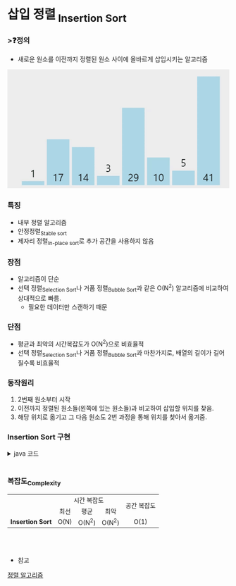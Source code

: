 # 삽입 정렬<sub> Insertion Sort</sub>

### >❓정의
- 새로운 원소를 이전까지 정렬된 원소 사이에 올바르게 삽입시키는 알고리즘

<img src="./img/InsertionSort.gif">


### 특징

- 내부 정렬 알고리즘
- 안정정렬<sub>Stable sort</sub>
- 제자리 정렬<sub>In-place sort</sub>로 추가 공간을 사용하지 않음

### 장점
- 알고리즘이 단순
- 선택 정렬<sub>Selection Sort</sub>나 거품 정렬<sub>Bubble Sort</sub>과 같은 O(N<sup>2</sup>) 알고리즘에 비교하여 상대적으로 빠름.
    - 필요한 데이터만 스캔하기 때문

### 단점
- 평균과 최악의 시간복잡도가 O(N<sup>2</sup>)으로 비효율적
- 선택 정렬<sub>Selection Sort</sub>나 거품 정렬<sub>Bubble Sort</sub>과 마찬가지로, 배열의 길이가 길어질수록 비효율적


### 동작원리
1. 2번째 원소부터 시작
1. 이전까지 정렬된 원소들(왼쪽에 있는 원소들)과 비교하여 삽입할 위치를 찾음.
1. 해당 위치로 옮기고 그 다음 원소도 2번 과정을 통해 위치를 찾아서 옮겨줌.

### Insertion Sort 구현

<details>
<summary>java 코드</summary>
<div markdown="1">

```java
class InsertionSort {

    public static void sortInsertion(int [] sort_arr){

      for(int i=0;i<sort_arr.length;++i){

        int j = i;
        
        while(j > 0 && sort_arr[j-1]>sort_arr[j]){

          int key = sort_arr[j];
          sort_arr[j] = sort_arr[j-1];
          sort_arr[j-1] = key;
          j = j-1; 

        }
      }
    }

    public static void main( String args[] ) {
        int [] arr = {5,2,12,12,1};
        sortInsertion(arr);

        for(int i=0;i<arr.length;++i){
          System.out.print(arr[i] + " ");
        }
    }
}
```

</div>
</details>

</br>

### 복잡도<sub>Complexity</sub>
<table style="text-align:center">
  <tr>
    <td ></td>
    <td colspan="3">시간 복잡도</td>
    <td rowspan="2">공간 복잡도</td>
  </tr>
  <tr>
    <td></td>
    <td >최선</td>
    <td>평균</td>
    <td>최악</td>
  </tr>
  <tr>
    <td><b>Insertion Sort</b></td>
    <td>O(N)</td>
    <td>O(N<sup>2</sup>)</td>
    <td>O(N<sup>2</sup>)</td>
    <td>O(1)</td>
  </tr>
</table>

</br>
</br>

- 참고


[정렬 알고리즘](https://devjourney7.tistory.com/132)